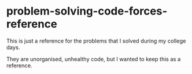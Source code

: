 # problem-solving-code-forces-reference

This is just a reference for the problems that I solved during my college days.

They are unorganised, unhealthy code, but I wanted to keep this as a reference.

